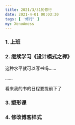 ```yaml
---
title: 2021/3/31的修行
date: 2021-4-01 00:03:30
tags: [ '修行' ]
my: XenoAmess
---
```


### 1. 上班

### 2. 继续学习《设计模式之禅》

这种水平就可以写书吗……

……

看来我的书的日程要提前下了

### 3. 塑形课

### 4. 修改博客样式
